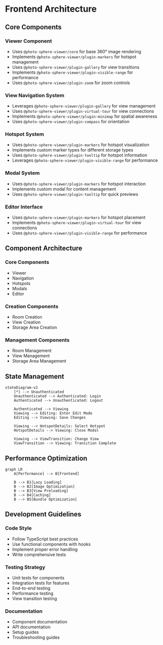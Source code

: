 # Frontend Architecture

## Core Components

### Viewer Component
- Uses `@photo-sphere-viewer/core` for base 360° image rendering
- Implements `@photo-sphere-viewer/plugin-markers` for hotspot management
- Uses `@photo-sphere-viewer/plugin-gallery` for view transitions
- Implements `@photo-sphere-viewer/plugin-visible-range` for performance
- Uses `@photo-sphere-viewer/plugin-zoom` for zoom controls

### View Navigation System
- Leverages `@photo-sphere-viewer/plugin-gallery` for view management
- Uses `@photo-sphere-viewer/plugin-virtual-tour` for view connections
- Implements `@photo-sphere-viewer/plugin-minimap` for spatial awareness
- Uses `@photo-sphere-viewer/plugin-compass` for orientation

### Hotspot System
- Uses `@photo-sphere-viewer/plugin-markers` for hotspot visualization
- Implements custom marker types for different storage types
- Uses `@photo-sphere-viewer/plugin-tooltip` for hotspot information
- Leverages `@photo-sphere-viewer/plugin-visible-range` for performance

### Modal System
- Uses `@photo-sphere-viewer/plugin-markers` for hotspot interaction
- Implements custom modal for content management
- Uses `@photo-sphere-viewer/plugin-tooltip` for quick previews

### Editor Interface
- Uses `@photo-sphere-viewer/plugin-markers` for hotspot placement
- Implements `@photo-sphere-viewer/plugin-virtual-tour` for view connections
- Uses `@photo-sphere-viewer/plugin-visible-range` for performance

## Component Architecture

### Core Components
- Viewer
- Navigation
- Hotspots
- Modals
- Editor

### Creation Components
- Room Creation
- View Creation
- Storage Area Creation

### Management Components
- Room Management
- View Management
- Storage Area Management

## State Management

```mermaid
stateDiagram-v2
    [*] --> Unauthenticated
    Unauthenticated --> Authenticated: Login
    Authenticated --> Unauthenticated: Logout
    
    Authenticated --> Viewing
    Viewing --> Editing: Enter Edit Mode
    Editing --> Viewing: Save Changes
    
    Viewing --> HotspotDetails: Select Hotspot
    HotspotDetails --> Viewing: Close Modal
    
    Viewing --> ViewTransition: Change View
    ViewTransition --> Viewing: Transition Complete
```

## Performance Optimization

```mermaid
graph LR
    A[Performance] --> B[Frontend]
    
    B --> B1[Lazy Loading]
    B --> B2[Image Optimization]
    B --> B3[View Preloading]
    B --> B4[Caching]
    B --> B5[Bundle Optimization]
```

## Development Guidelines

### Code Style
- Follow TypeScript best practices
- Use functional components with hooks
- Implement proper error handling
- Write comprehensive tests

### Testing Strategy
- Unit tests for components
- Integration tests for features
- End-to-end testing
- Performance testing
- View transition testing

### Documentation
- Component documentation
- API documentation
- Setup guides
- Troubleshooting guides 